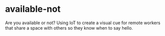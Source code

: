 # available-not
Are you available or not? Using IoT to create a visual cue for remote workers that share a space with others so they know when to say hello.
